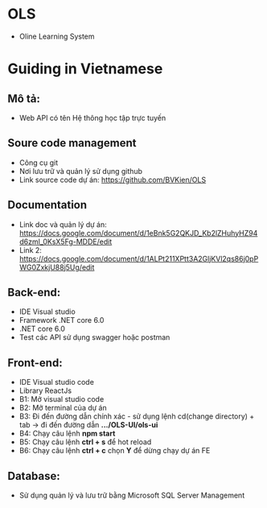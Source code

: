 # OLS
* Oline Learning System

# Guiding in Vietnamese
## Mô tả:
* Web API có tên Hệ thông học tập trực tuyến

## Soure code management
* Công cụ git
* Nơi lưu trữ và quản lý sử dụng github
* Link source code dự án: https://github.com/BVKien/OLS

## Documentation 
* Link doc và quản lý dự án: https://docs.google.com/document/d/1eBnk5G2QKJD_Kb2lZHuhyHZ94d6zml_0KsX5Fg-MDDE/edit
* Link 2: https://docs.google.com/document/d/1ALPt211XPtt3A2GljKVl2qs86j0pPWG0ZxkjU88j5Ug/edit

## Back-end:
* IDE Visual studio
* Framework .NET core 6.0
* .NET core 6.0
* Test các API sử dụng swagger hoặc postman

## Front-end:
* IDE Visual studio code
* Library ReactJs
* B1: Mở visual studio code
* B2: Mở terminal của dự án
* B3: Đi đến đường dẫn chính xác - sử dụng lệnh cd(change directory) + tab -> đi đến đường dẫn **.../OLS-UI/ols-ui**
* B4: Chạy câu lệnh **npm start**
* B5: Chạy câu lệnh **ctrl + s** để hot reload
* B6: Chạy câu lệnh **ctrl + c** chọn **Y** để dừng chạy dự án FE

## Database: 
* Sử dụng quản lý và lưu trữ bằng Microsoft SQL Server Management
